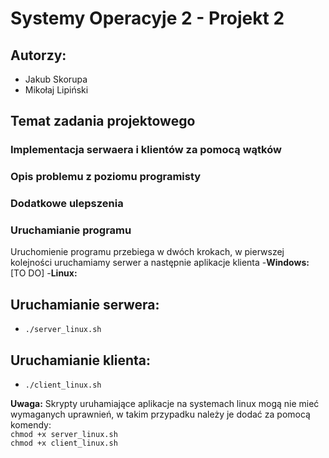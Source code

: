 # Systemy Operacyje 2 - Projekt 2

## Autorzy:
- Jakub Skorupa
- Mikołaj Lipiński

## Temat zadania projektowego    


### Implementacja serwaera i klientów za pomocą wątków    


### Opis problemu z poziomu programisty    


### Dodatkowe ulepszenia    

### Uruchamianie programu
  Uruchomienie programu przebiega w dwóch krokach, w pierwszej kolejności uruchamiamy serwer a następnie aplikacje klienta
  -**Windows:** [TO DO] 
  -**Linux:**
  ## Uruchamianie serwera:
  - `./server_linux.sh`
  ## Uruchamianie klienta:
  - `./client_linux.sh`

  **Uwaga:** Skrypty uruhamiające aplikacje na systemach linux mogą nie mieć wymaganych uprawnień, w takim przypadku należy je dodać za pomocą komendy:    
  `chmod +x server_linux.sh`    
  `chmod +x client_linux.sh`

